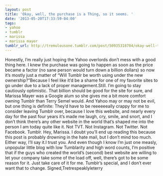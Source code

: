 ```yaml
---
layout: post
title: 'Okay, well, the purchase is a Thing, so it seems. '
date: '2013-05-20T17:33:59-04:00'
tags:
- yahoo
- tumblr
- marissa
- marissa mayer
tumblr_url: http://tremulousone.tumblr.com/post/50935318704/okay-well-the-purchase-is-a-thing-so-it-seems
---
```

Honestly, I’m really just hoping the Yahoo overlords don’t mess with a good thing here. I knew the purchase was going to happen as soon as the price became a factor (no sane person would turn down a billion dollars) so now it’s mostly just a matter of “Will Tumblr be worth using under the new ownership?”Because I feel like it’d be a shame for one of my favorite sites to go under due to a lack of proper management.Still. I’m going to stay cautiously optimistic. That billion should be good for the site for sure, and Marissa Mayer was a Google alum so she gives me a bit more comfort owning Tumblr than Terry Semel would. And Yahoo may or may not be evil, but one thing is definite: They’d have to be reeeeeeally crappy for me to consider leaving Tumblr over, because I love this website, and nearly every day for the past four years it’s made me laugh, cry, smile, and snort, and I don’t think there’s any other website in the world that’s shaped me into the person I am today quite like it. Not TVT. Not Instagram. Not Twitter. Not Facebook. Tumblr. Hey, Marissa. I doubt you’ll end up reading this because this post is probably drowning in the hate mail, but I don’t mind too much. Either way, I’ll say it.I trust you. And even though I know I’m just one measly, unpopular little blog with low Tumblarity and high word counts, I’m positive that if the guys who created the world’s (second) best website are willing to let your company take some of the load off, well, there’s got to be some reason for it. Just take care of it for me. Tumblr’s special, and I don’t ever want that to change. Signed,Tretrespeaklyleterry
